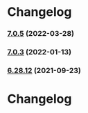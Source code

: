 # Changelog

### [7.0.5](https://github.com/modelberry/sites/compare/7.0.4...7.0.5) (2022-03-28)

### [7.0.3](https://github.com/modelberry/sites/compare/7.0.2...7.0.3) (2022-01-13)

### [6.28.12](https://github.com/modelberry/sites/compare/6.28.11...6.28.12) (2021-09-23)

# Changelog

